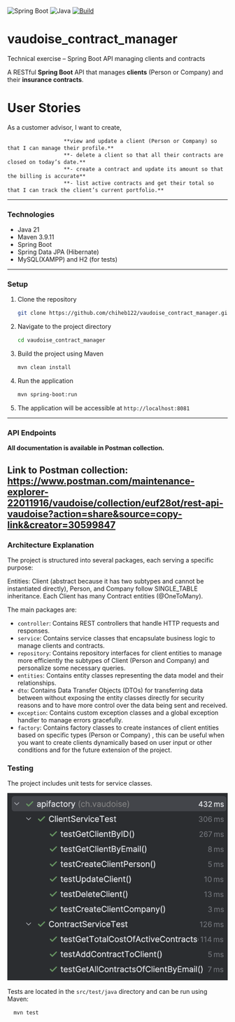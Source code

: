 ![Spring Boot](https://img.shields.io/badge/Spring%20Boot-3.5.6-brightgreen?logo=springboot&logoColor=white)
![Java](https://img.shields.io/badge/Java-21-orange?logo=openjdk&logoColor=white)
[![Build](https://github.com/chiheb122/vaudoise_contract_manager/actions/workflows/ci.yml/badge.svg)](https://github.com/chiheb122/vaudoise_contract_manager/actions/workflows/ci.yml)
# vaudoise_contract_manager
Technical exercise – Spring Boot API managing clients and contracts

A RESTful **Spring Boot** API that manages **clients** (Person or Company) and their **insurance contracts**.

# User Stories
As a customer advisor, I want to create,

                      **view and update a client (Person or Company) so that I can manage their profile.**
                      **- delete a client so that all their contracts are closed on today’s date.**
                      **- create a contract and update its amount so that the billing is accurate**
                      **- list active contracts and get their total so that I can track the client’s current portfolio.**

---

### Technologies
- Java 21
- Maven 3.9.11
- Spring Boot 
- Spring Data JPA (Hibernate)
- MySQL(XAMPP) and H2 (for tests)

---
### Setup
1. Clone the repository
    ```bash
    git clone https://github.com/chiheb122/vaudoise_contract_manager.git
    ```
2. Navigate to the project directory
    ```bash
    cd vaudoise_contract_manager
    ```
3. Build the project using Maven
    ```bash
    mvn clean install
    ```
4. Run the application
    ```bash
    mvn spring-boot:run
    ```
5. The application will be accessible at `http://localhost:8081`
---

### API Endpoints
**All documentation is available in Postman collection.**

Link to Postman collection:
https://www.postman.com/maintenance-explorer-22011916/vaudoise/collection/euf28ot/rest-api-vaudoise?action=share&source=copy-link&creator=30599847
---

### Architecture Explanation
The project is structured into several packages, each serving a specific purpose:

Entities: Client (abstract because it has two subtypes and cannot be instantiated directly), Person, and Company follow SINGLE_TABLE inheritance.
Each Client has many Contract entities (@OneToMany).

The main packages are:
- `controller`: Contains REST controllers that handle HTTP requests and responses.
- `service`: Contains service classes that encapsulate business logic to manage clients and contracts.
- `repository`: Contains repository interfaces for client entities to manage more efficiently the subtypes of Client (Person and Company) 
and personalize some necessary queries.
- `entities`: Contains entity classes representing the data model and their relationships.
- `dto`: Contains Data Transfer Objects (DTOs) for transferring data between without exposing the entity classes directly for security reasons
and to have more control over the data being sent and received.
- `exception`: Contains custom exception classes and a global exception handler to manage errors gracefully.
- `factory`: Contains factory classes to create instances of client entities based on specific types (Person or Company) , 
this can be useful when you want to create clients dynamically based on user input or other conditions and for the future extension of the project.

### Testing
The project includes unit tests for service classes.
<center>

![tests](docs/tests.png)

</center>

Tests are located in the `src/test/java` directory and can be run using Maven:
```bash
  mvn test
```